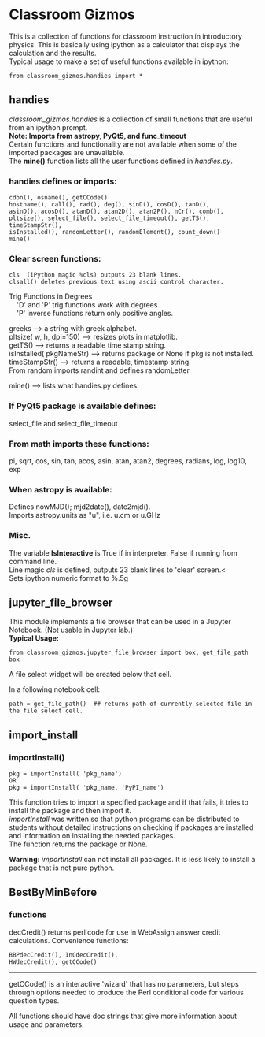 # Classroom Gizmos
This is a collection of functions for classroom instruction in
introductory physics. This is basically using ipython as a calculator
that displays the calculation and the results.<br>
Typical usage to make a set of useful functions available in ipython:

    from classroom_gizmos.handies import *

<script src="https://polyfill.io/v3/polyfill.min.js?features=es6"></script>
<script id="MathJax-script" async src="https://cdn.jsdelivr.net/npm/mathjax@3/es5/tex-mml-chtml.js"></script>
## handies
*_classroom_gizmos.handies_* is a collection of small functions
that are
useful from an ipython prompt. <br>
__Note: Imports from astropy, PyQt5, and func_timeout__<br>
Certain functions and functionality are not available when some of the
imported packages are unavailable.<br>
The **mine()** function lists all the user functions defined
in *_handies.py_*.

### handies defines or imports:
    cdbn(), osname(), getCCode()
    hostname(), call(), rad(), deg(), sinD(), cosD(), tanD(),
    asinD(), acosD(), atanD(), atan2D(), atan2P(), nCr(), comb(),
    pltsize(), select_file(), select_file_timeout(), getTS(), timeStampStr(),
    isInstalled(), randomLetter(), randomElement(), count_down()
    mine()

### Clear screen functions:
    cls  (iPython magic %cls) outputs 23 blank lines.
    clsall() deletes previous text using ascii control character.
Trig Functions in Degrees<br>
&nbsp;&nbsp;&nbsp;&nbsp;'D' and 'P' trig functions work with degrees.<br>
&nbsp;&nbsp;&nbsp;&nbsp;'P' inverse functions return only positive angles.

greeks  &#10230; a string with greek alphabet.<br>
pltsize( w, h, dpi=150) &#10230; resizes plots in matplotlib.<br>
getTS() &#10230; returns a readable time stamp string.<br>
isInstalled( pkgNameStr) &#10230; returns package or None if pkg is not installed.<br>
timeStampStr() &#10230; returns a readable, timestamp string.<br>
From random imports randint and defines randomLetter

mine() &#10230; lists what handies.py defines.
### If PyQt5 package is available defines:
select_file and select_file_timeout
### From math imports these functions:
pi, sqrt, cos, sin, tan, acos, asin, atan, atan2,
degrees, radians, log, log10, exp
### When astropy is available:
Defines nowMJD(); mjd2date(), date2mjd().<br>
Imports astropy.units as "u", i.e. u.cm or u.GHz
### Misc.
The variable 
__IsInteractive__ is True if in interpreter, False if running from command line.<br>
Line magic *cls* is defined, outputs 23 blank lines to 'clear' screen.<<br>
Sets ipython numeric format to %.5g


## jupyter_file_browser
This module implements a file browser that can be used
in a Jupyter Notebook.  (Not usable in Jupyter lab.)<br>
__Typical Usage:__

	from classroom_gizmos.jupyter_file_browser import box, get_file_path
    box
	
A file select widget will be created below that cell.

In a following notebook cell:

    path = get_file_path()  ## returns path of currently selected file in
    the file select cell.


## import_install
### importInstall()
    pkg = importInstall( 'pkg_name')
    OR
    pkg = importInstall( 'pkg_name, 'PyPI_name')
This function tries to import a specified package and if that fails,
it tries to install the package and then import it.<br>
_*importInstall*_ was written so that python programs can be
distributed to students without detailed instructions on checking if
packages are installed
and information on installing the needed packages.<br>
The function returns the package or None.<br>

**Warning:** _importInstall_ can not install all packages. It is less likely to install a package that is not pure python.

## BestByMinBefore
### functions
decCredit() returns perl code for use in WebAssign answer credit calculations.
Convenience functions:

    BBPdecCredit(), InCdecCredit(),
    HWdecCredit(), getCCode()

<hr>
getCCode() is an interactive 'wizard' that has no parameters, but steps through options needed to 
produce the Perl conditional code for various question types.

All functions should have doc strings that give more information about usage and parameters.

